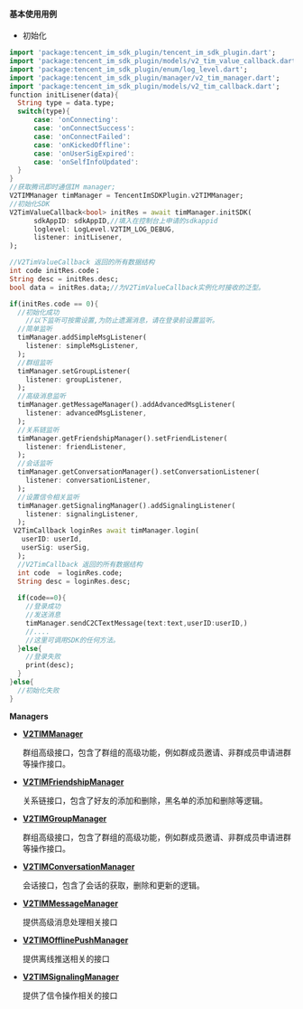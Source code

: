#### 基本使用用例

- 初始化

```dart
import 'package:tencent_im_sdk_plugin/tencent_im_sdk_plugin.dart';
import 'package:tencent_im_sdk_plugin/models/v2_tim_value_callback.dart';
import 'package:tencent_im_sdk_plugin/enum/log_level.dart';
import 'package:tencent_im_sdk_plugin/manager/v2_tim_manager.dart';
import 'package:tencent_im_sdk_plugin/models/v2_tim_callback.dart';
function initLisener(data){
  String type = data.type;
  switch(type){
      case: 'onConnecting':
      case: 'onConnectSuccess':
      case: 'onConnectFailed':
      case: 'onKickedOffline':
      case: 'onUserSigExpired':
      case: 'onSelfInfoUpdated':
  }
}
//获取腾讯即时通信IM manager;
V2TIMManager timManager = TencentImSDKPlugin.v2TIMManager;
//初始化SDK
V2TimValueCallback<bool> initRes = await timManager.initSDK(
      sdkAppID: sdkAppID,//填入在控制台上申请的sdkappid
      loglevel: LogLevel.V2TIM_LOG_DEBUG,
      listener: initLisener,
);

//V2TimValueCallback 返回的所有数据结构
int code initRes.code；
String desc = initRes.desc;
bool data = initRes.data;//为V2TimValueCallback实例化时接收的泛型。

if(initRes.code == 0){
  //初始化成功
 	//以下监听可按需设置,为防止遗漏消息，请在登录前设置监听。
  //简单监听
  timManager.addSimpleMsgListener(
    listener: simpleMsgListener,
  );
  //群组监听
  timManager.setGroupListener(
    listener: groupListener,
  );
  //高级消息监听
  timManager.getMessageManager().addAdvancedMsgListener(
    listener: advancedMsgListener,
  );
  //关系链监听
  timManager.getFriendshipManager().setFriendListener(
    listener: friendListener,
  );
  //会话监听
  timManager.getConversationManager().setConversationListener(
    listener: conversationListener,
  );
  //设置信令相关监听
  timManager.getSignalingManager().addSignalingListener(
    listener: signalingListener,
  );
 V2TimCallback loginRes await timManager.login(
   userID: userId,
   userSig: userSig,
  );
  //V2TimCallback 返回的所有数据结构
  int code  = loginRes.code;
  String desc = loginRes.desc;
  
  if(code==0){
    //登录成功
    //发送消息
    timManager.sendC2CTextMessage(text:text,userID:userID,)
    //....
    //这里可调用SDK的任何方法。
  }else{
    //登录失败
    print(desc);
  }
}else{
  //初始化失败
}

```



**Managers**

- [**V2TIMManager**](https://pub.dev/documentation/tencent_im_sdk_plugin/latest/manager_v2_tim_manager/V2TIMManager-class.html)

  群组高级接口，包含了群组的高级功能，例如群成员邀请、非群成员申请进群等操作接口。

  

- [**V2TIMFriendshipManager**](https://pub.dev/documentation/tencent_im_sdk_plugin/latest/manager_v2_tim_friendship_manager/V2TIMFriendshipManager-class.html)

  关系链接口，包含了好友的添加和删除，黑名单的添加和删除等逻辑。

  

- [**V2TIMGroupManager**](https://pub.dev/documentation/tencent_im_sdk_plugin/latest/manager_v2_tim_group_manager/V2TIMGroupManager-class.html)

  群组高级接口，包含了群组的高级功能，例如群成员邀请、非群成员申请进群等操作接口。

  

- [**V2TIMConversationManager**](https://pub.dev/documentation/tencent_im_sdk_plugin/latest/manager_v2_tim_conversation_manager/V2TIMConversationManager-class.html)

  会话接口，包含了会话的获取，删除和更新的逻辑。

  

- [**V2TIMMessageManager**](https://pub.dev/documentation/tencent_im_sdk_plugin/latest/manager_v2_message_tim_manager/V2TIMMessageManager-class.html)

  提供高级消息处理相关接口

  

- [**V2TIMOfflinePushManager**](https://pub.dev/documentation/tencent_im_sdk_plugin/latest/manager_v2_tim_offline_push_manager/V2TIMOfflinePushManager-class.html)

  提供离线推送相关的接口

  

- [**V2TIMSignalingManager**](https://pub.dev/documentation/tencent_im_sdk_plugin/latest/manager_v2_tim_signaling_manager/V2TIMSignalingManager-class.html) 

  提供了信令操作相关的接口

  